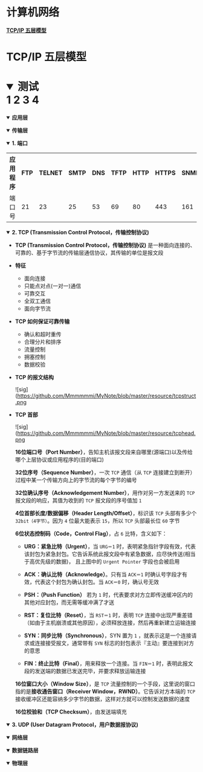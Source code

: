 # **计算机网络**

[**TCP/IP 五层模型**](#TCP/IP五层模型)

# **TCP/IP 五层模型**


<h1><details open><summary>测试</summary>
1
2
3
4
</details></h1>








<b><details open><summary>应用层</summary></b>
</details>

<b><details open><summary>传输层</summary></b>

<b><details open><summary>1. 端口</summary></b>
    <table>
        <tr>
            <th>应用程序</th>
            <th>FTP</th>
            <th>TELNET</th>
            <th>SMTP</th>
            <th>DNS</th>
            <th>TFTP</th>
            <th>HTTP</th>
            <th>HTTPS</th>
            <th>SNMP</th>
        </tr>
        <tr>
            <td>端口号</td>
            <td>21</td>
            <td>23</td>
            <td>25</td>
            <td>53</td>
            <td>69</td>
            <td>80</td>
            <td>443</td>
            <td>161</td>
        </tr>
    </table>
  </details>

<b><details open><summary>2. TCP (Transmission Control Protocol，传输控制协议) </summary></b>

 - **TCP (Transmission Control Protocol，传输控制协议)** 是一种面向连接的、可靠的、基于字节流的传输层通信协议，其传输的单位是报文段
 - **特征**
    - 面向连接
    - 只能点对点(一对一)通信
    - 可靠交互
    - 全双工通信
    - 面向字节流
- **TCP 如何保证可靠传输**
    - 确认和超时重传
    - 合理分片和排序
    - 流量控制
    - 拥塞控制
    - 数据校验
- **TCP 的报文结构**

    ![sig](https://github.com/Mmmmmmi/MyNote/blob/master/resource/tcpstruct.png

- **TCP 首部**

    ![sig](https://github.com/Mmmmmmi/MyNote/blob/master/resource/tcphead.png

    **16位端口号（Port Number）**，告知主机该报文段来自哪里(源端口)以及传给哪个上层协议或应用程序的(目的端口)

    **32位序号（Sequence Number）**，一次 `TCP` 通信（从 `TCP` 连接建立到断开）过程中某一个传输方向上的字节流的每个字节的编号

    **32位确认序号（Acknowledgement Number）**，用作对另一方发送来的 `TCP` 报文段的响应，其值为收到的 `TCP` 报文段的序号值加 `1`

    **4位首部长度/数据偏移（Header Length/Offset）**，标识该 `TCP` 头部有多少个 `32bit（4字节）`。因为 `4` 位最大能表示 `15`，所以 `TCP` 头部最长位 `60` 字节

    **6位状态控制码（Code，Control Flag）**，占 `6` 比特，含义如下：

    - **URG：紧急比特（Urgent）**，当 `URG＝1` 时，表明紧急指针字段有效，代表该封包为紧急封包。它告诉系统此报文段中有紧急数据，应尽快传送(相当于高优先级的数据)， 且上图中的 `Urgent Pointer` 字段也会被启用

    - **ACK：确认比特（Acknowledge）**。只有当 `ACK＝1` 时确认号字段才有效，代表这个封包为确认封包。当 `ACK＝0` 时，确认号无效

    - **PSH：（Push Function）** 若为 `1` 时，代表要求对方立即传送缓冲区内的其他对应封包，而无需等缓冲满了才送

    - **RST：复位比特（Reset）**，当 `RST＝1` 时，表明 `TCP` 连接中出现严重差错（如由于主机崩溃或其他原因），必须释放连接，然后再重新建立运输连接

    - **SYN：同步比特（Synchronous）**，SYN 置为 `1` ，就表示这是一个连接请求或连接接受报文，通常带有 `SYN` 标志的封包表示『主动』要连接到对方的意思

    - **FIN：终止比特（Final）**，用来释放一个连接。当 `FIN＝1` 时，表明此报文段的发送端的数据已发送完毕，并要求释放运输连接

    **16位窗口大小（Window Size）**，是 `TCP` 流量控制的一个手段，这里说的窗口指的是**接收通告窗口（Receiver Window，RWND）**。它告诉对方本端的 `TCP` 接收缓冲区还能容纳多少字节的数据，这样对方就可以控制发送数据的速度

    **16位校验和（TCP Checksum）**，由发送端填充

</details>

<b><details open><summary>3. UDP (User Datagram Protocol，用户数据报协议) </summary></b>

</details>

</details>

<b><details open><summary>网络层</summary></b>

</details>

<b><details open><summary>数据链路层</summary></b>

</details>

<b><details open><summary>物理层</summary></b>

</details>